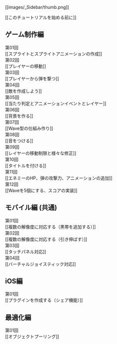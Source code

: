 [[images/_Sidebar/thumb.png]]

[[このチュートリアルを始める前に]]

## ゲーム制作編

第01回<br/>[[スプライトとスプライトアニメーションの作成]]<br/>
第02回<br/>[[プレイヤーの移動]]<br/>
第03回<br/>[[プレイヤーから弾を撃つ]]<br/>
第04回<br/>[[敵を作成しよう]]<br/>
第05回<br/>[[当たり判定とアニメーションイベントとレイヤー]]<br/>
第06回<br/>[[背景を作る]]<br/>
第07回<br/>[[Wave型の仕組み作り]]<br/>
第08回<br/>[[音をつける]]<br/>
第09回<br/>[[レイヤーの移動制限と様々な修正]]<br/>
第10回<br/>[[タイトルを付ける]]<br/>
第11回<br/>[[エネミーのHP、弾の攻撃力、アニメーションの追加]]<br/>
第12回<br/>[[Waveを5個にする、スコアの実装]]<br/>

## モバイル編 (共通)

第01回<br/>[[複数の解像度に対応する（黒帯を追加する）]]<br/>
第02回<br/>[[複数の解像度に対応する（引き伸ばす）]]<br/>
第03回<br/>[[タッチパネル対応]]<br/>
第04回<br/>[[バーチャルジョイスティック対応]]<br/>

## iOS編

第01回<br/>[[プラグインを作成する（シェア機能）]]

## 最適化編

第01回<br/>[[オブジェクトプーリング]]
